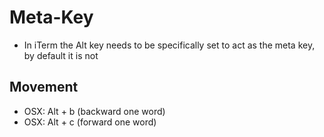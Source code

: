 # Meta-Key
- In iTerm the Alt key needs to be specifically set to act as the meta key, by default it is not

## Movement
- OSX: Alt + b (backward one word)
- OSX: Alt + c (forward one word)
